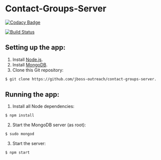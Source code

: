# Contact-Groups-Server

[![Codacy Badge](https://api.codacy.com/project/badge/Grade/4cfef7538dfe421a97985df2a0d1a662)](https://www.codacy.com/app/jboss-outreach/contact-groups-server?utm_source=github.com&amp;utm_medium=referral&amp;utm_content=jboss-outreach/contact-groups-server&amp;utm_campaign=Badge_Grade)

[![Build Status](https://travis-ci.org/jboss-outreach/contact-groups-server.svg?branch=master)](https://travis-ci.org/jboss-outreach/contact-groups-server)


## Setting up the app:
1. Install [Node.js](https://nodejs.org).
2. Install [MongoDB](https://mongodb.com).
3. Clone this Git repository:
```bash
$ git clone https://github.com/jboss-outreach/contact-groups-server.
```

## Running the app:
1. Install all Node dependencies:
```bash
$ npm install
```
2. Start the MongoDB server (as root):
```bash
$ sudo mongod
```
3. Start the server:
```bash
$ npm start
```
